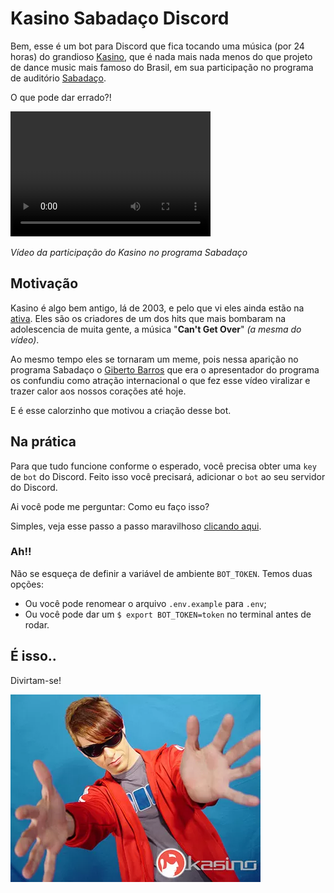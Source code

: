 # Kasino Sabadaço Discord

Bem, esse é um bot para Discord que fica tocando uma música (por 24 horas) do grandioso [Kasino](https://pt.wikipedia.org/wiki/Kasino), que é nada mais nada menos do que projeto de dance music mais famoso do Brasil, em sua participação no programa de auditório [Sabadaço](https://pt.wikipedia.org/wiki/Sabada%C3%A7o).

O que pode dar errado?!

<video src="https://github.com/dotenorio/kasino-sabadaco-discord/blob/master/kassino.mp4?raw=true" width="320" height="200" controls preload></video>

_Vídeo da participação do Kasino no programa Sabadaço_

## Motivação

Kasino é algo bem antigo, lá de 2003, e pelo que vi eles ainda estão na [ativa](https://entretenimento.uol.com.br/noticias/redacao/2020/05/27/kasino-do-hit-cant-get-over-anuncia-retorno.htm). Eles são os criadores de um dos hits que mais bombaram na adolescencia de muita gente, a música "**Can't Get Over**" _(a mesma do vídeo)_.

Ao mesmo tempo eles se tornaram um meme, pois nessa aparição no programa Sabadaço o [Giberto Barros](https://pt.wikipedia.org/wiki/Gilberto_Barros) que era o apresentador do programa os confundiu como atração internacional o que fez esse vídeo viralizar e trazer calor aos nossos corações até hoje.

E é esse calorzinho que motivou a criação desse bot.

## Na prática

Para que tudo funcione conforme o esperado, você precisa obter uma `key` de `bot` do Discord. 
Feito isso você precisará, adicionar o `bot` ao seu servidor do Discord.

Ai você pode me perguntar: Como eu faço isso?

Simples, veja esse passo a passo maravilhoso [clicando aqui](https://www.writebots.com/discord-bot-token/).

### Ah!!

Não se esqueça de definir a variável de ambiente `BOT_TOKEN`. Temos duas opções:

* Ou você pode renomear o arquivo `.env.example` para `.env`;
* Ou você pode dar um `$ export BOT_TOKEN=token` no terminal antes de rodar.

## É isso..

Divirtam-se!

![kassino](kassino.webp "Kassino apoia essa ideia!")
